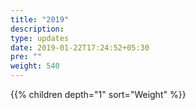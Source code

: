 ```yaml
---
title: "2019"
description:
type: updates
date: 2019-01-22T17:24:52+05:30
pre: ""
weight: 540
---
```


{{% children depth="1" sort="Weight" %}}
